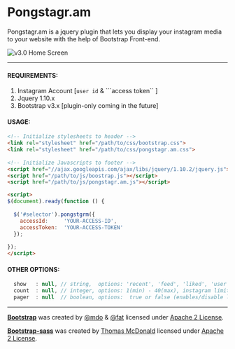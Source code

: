 Pongstagr.am
============

Pongstagr.am is a jquery plugin that lets you display your instagram media to your website with the help of Bootstrap Front-end.

![v3.0 Home Screen](http://pongstr.com/projects/pongstagr.am/v3.0-screen.png)

-----------

#### REQUIREMENTS:

1. Instagram Account [```user id``` &amp; ```access token`` ]
2. Jquery 1.10.x
3. Bootstrap v3.x [plugin-only coming in the future]


#### USAGE:

```html
<!-- Initialize stylesheets to header -->
<link rel="stylesheet" href="/path/to/css/bootstrap.css">
<link rel="stylesheet" href="/path/to/css/pongstagr.am.css">
 
<!-- Initialize Javascripts to footer -->
<script href="//ajax.googleapis.com/ajax/libs/jquery/1.10.2/jquery.js"></script>
<script href="/path/to/js/boostrap.js"></script>
<script href="/path/to/js/pongstagr.am.js"></script>
```

```html
<script>
$(document).ready(function () {
 
  $('#selector').pongstgrm({
    accessId:     'YOUR-ACCESS-ID',
    accessToken:  'YOUR-ACCESS-TOKEN'
  });
 
});
</script>
```

#### OTHER OPTIONS:

```javascript
  show   : null, // string,  options: 'recent', 'feed', 'liked', 'user', 'any tags'
  count  : null, // integer, options: 1(min) - 40(max), instagram limits the maximum number of photos to 40
  pager  : null  // boolean, options:  true or false (enables/disable load more button)
```


-----------

**[Bootstrap](http://github.com/twbs/bootstrap/)** was created by [@mdo](http://twitter.com/mdo/) &amp; [@fat](http://twitter.com/fat) licensed under [Apache 2 License](https://github.com/twbs/bootstrap/blob/master/LICENSE).

**[Bootstrap-sass](https://github.com/thomas-mcdonald/bootstrap-sass)** was created by [Thomas McDonald](https://github.com/thomas-mcdonald/) licensed under [Apache 2 License](https://github.com/thomas-mcdonald/bootstrap-sass/blob/master/LICENSE).

